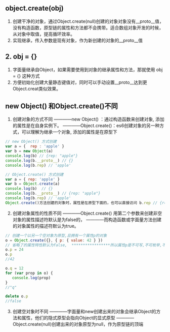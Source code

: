 ## object.create(obj)
1. 创建干净的对象，通过Object.create(null)创建的对象对象没有__proto__值，没有构造函数，原型链的属性和方法都不会携带。适合数组对象开发的时候，从对象中取值，提高循环效率。
2. 实现继承，传入参数是现有对象，作为新创建的对象的__proto__值


## 2. obj = {} 
1. 字面量继承自Object，如果需要使用到对象的继承属性和方法，那就使用 obj = {} 这种方式
2. 方便初始化创建大量静态键值对，同时可以手动设置__proto__达到更Object.creat类似效果。

## new Object() 和Object.create()不同
1. 创建对象的方式不同
————new Object() ：通过构造函数来创建对象, 添加的属性是在自身实例下。
————Object.create()：es6创建对象的另一种方式，可以理解为继承一个对象, 添加的属性是在原型下
```js
// new Object() 方式创建
var a = {  rep : 'apple' }
var b = new Object(a)
console.log(b) // {rep: "apple"}
console.log(b.__proto__) // {}
console.log(b.rep) // 'apple'

// Object.create() 方式创建
var a = { rep: 'apple' }
var b = Object.create(a)
console.log(b)  // {}
console.log(b.__proto__) // {rep: "apple"}
console.log(b.rep) // 'apple'
Object.create()方法创建的对象时，属性是在原型下面的，也可以直接访问 b.rep // {rep: "apple"} ,

```
2. 创建对象属性的性质不同
————Object.create() 用第二个参数来创建非空对象的属性描述符默认是为false的，
————而构造函数或字面量方法创建的对象属性的描述符默认为true。
```js
// 创建一个以另一个空对象为原型,且拥有一个属性p的对象
o = Object.create({}, { p: { value: 42 } })
// 省略了的属性特性默认为false,  *****************所以属性p是不可写,不可枚举,不可配置的:
o.p = 24
o.p
//42

o.q = 12
for (var prop in o) {
   console.log(prop)
}
//"q"

delete o.p
//false

```

3. 创建空对象时不同
————字面量和new创建出来的对象会继承Object的方法和属性，他们的隐式原型会指向Object的显式原型
———— Object.create(null)创建出来的对象原型为null，作为原型链的顶端